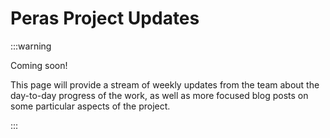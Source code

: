 # Peras Project Updates

:::warning

Coming soon!

This page will provide a stream of weekly updates from the team about the day-to-day progress of the work, as well as more focused  blog posts on some particular aspects of the project.

:::
